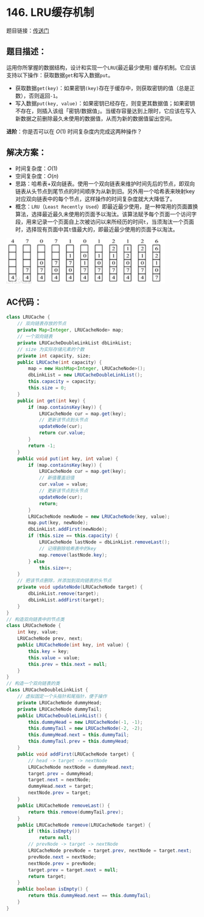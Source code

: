 # 146. LRU缓存机制
题目链接：[传送门](https://leetcode-cn.com/problems/lru-cache/)

## 题目描述：
运用你所掌握的数据结构，设计和实现一个`LRU`(最近最少使用) 缓存机制。它应该支持以下操作：获取数据`get`和写入数据`put`。

- 获取数据`get(key)`：如果密钥`(key)`存在于缓存中，则获取密钥的值（总是正数），否则返回`-1`。
- 写入数据`put(key, value)`：如果密钥已经存在，则变更其数据值；如果密钥不存在，则插入该组「密钥/数据值」。当缓存容量达到上限时，它应该在写入新数据之前删除最久未使用的数据值，从而为新的数据值留出空间。

**进阶**：你是否可以在 $O(1)$ 时间复杂度内完成这两种操作？

## 解决方案：
- 时间复杂度：$O(1)$
- 空间复杂度：$O(n)$
- 思路：哈希表+双向链表。使用一个双向链表来维护时间先后的节点，即双向链表从头节点到尾节点的时间顺序为从新到旧。另外用一个哈希表来映射key对应双向链表中的每个节点，这样操作的时间复杂度就大大降低了。
- 概念：`LRU`（`Least Recently Used`）即最近最少使用，是一种常用的页面置换算法，选择最近最久未使用的页面予以淘汰。该算法赋予每个页面一个访问字段，用来记录一个页面自上次被访问以来所经历的时间`t`，当须淘汰一个页面时，选择现有页面中其`t`值最大的，即最近最少使用的页面予以淘汰。

![LRU算法淘汰过程](../_media/LRU.png)

## AC代码：
```java
class LRUCache {
	// 双向链表存放的节点
	private Map<Integer, LRUCacheNode> map;
	// 一个双向链表
	private LRUCacheDoubleLinkList dbLinkList;
	// size 为实际存储元素的个数
	private int capacity, size;
	public LRUCache(int capacity) {
		map = new HashMap<Integer, LRUCacheNode>();
		dbLinkList = new LRUCacheDoubleLinkList();
		this.capacity = capacity;
		this.size = 0;
	}
	public int get(int key) {
		if (map.containsKey(key)) {
			LRUCacheNode cur = map.get(key);
			// 更新该节点到头节点
			updateNode(cur);
			return cur.value;
		}
		return -1;
	}
	public void put(int key, int value) {
		if (map.containsKey(key)) {
			LRUCacheNode cur = map.get(key);
			// 新值覆盖旧值
			cur.value = value;
			// 更新该节点到头节点
			updateNode(cur);
			return;
		}
		LRUCacheNode newNode = new LRUCacheNode(key, value);
		map.put(key, newNode);
		dbLinkList.addFirst(newNode);
		if (this.size == this.capacity) {
			LRUCacheNode lastNode = dbLinkList.removeLast();
			// 记得删除哈希表中的key
			map.remove(lastNode.key);
		} else
			this.size++;
	}
	// 把该节点删除，并添加到双向链表的头节点
	private void updateNode(LRUCacheNode target) {
		dbLinkList.remove(target);
		dbLinkList.addFirst(target);
	}
}
// 构造双向链表中的节点类
class LRUCacheNode {
	int key, value;
	LRUCacheNode prev, next;
	public LRUCacheNode(int key, int value) {
		this.key = key;
		this.value = value;
		this.prev = this.next = null;
	}
}
// 构造一个双向链表的类
class LRUCacheDoubleLinkList {
	// 虚拟固定一个头指针和尾指针，便于操作
	private LRUCacheNode dummyHead;
	private LRUCacheNode dummyTail;
	public LRUCacheDoubleLinkList() {
		this.dummyHead = new LRUCacheNode(-1, -1);
		this.dummyTail = new LRUCacheNode(-2, -2);
		this.dummyHead.next = this.dummyTail;
		this.dummyTail.prev = this.dummyHead;
	}
	public void addFirst(LRUCacheNode target) {
		// head -> target -> nextNode
		LRUCacheNode nextNode = dummyHead.next;
		target.prev = dummyHead;
		target.next = nextNode;
		dummyHead.next = target;
		nextNode.prev = target;
	}
	public LRUCacheNode removeLast() {
		return this.remove(dummyTail.prev);
	}
	public LRUCacheNode remove(LRUCacheNode target) {
		if (this.isEmpty())
			return null;
		// prevNode -> target -> nextNode
		LRUCacheNode prevNode = target.prev, nextNode = target.next;
		prevNode.next = nextNode;
		nextNode.prev = prevNode;
		target.prev = target.next = null;
		return target;
	}
	public boolean isEmpty() {
		return this.dummyHead.next == this.dummyTail;
	}
}
```